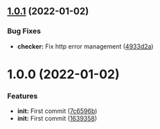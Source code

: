 ## [1.0.1](https://github.com/lahaxearnaud/healthcheck-curl/compare/v1.0.0...v1.0.1) (2022-01-02)


### Bug Fixes

* **checker:** Fix http error management ([4933d2a](https://github.com/lahaxearnaud/healthcheck-curl/commit/4933d2abd44c71f25627029fc3b83b949fc6503f))

# 1.0.0 (2022-01-02)


### Features

* **init:** First commit ([7c6596b](https://github.com/lahaxearnaud/healthcheck-curl/commit/7c6596be06ce944209c1a3c4b9ab1857a904ef89))
* **init:** First commit ([1639358](https://github.com/lahaxearnaud/healthcheck-curl/commit/16393586c7ccf6b312c08242199a96cf18f32a6c))
